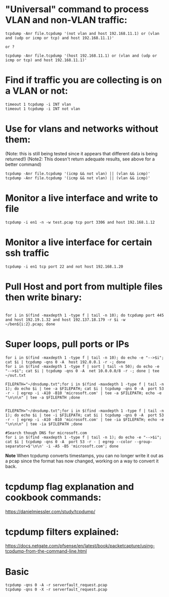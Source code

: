# "Universal" command to process VLAN and non-VLAN traffic:

```
tcpdump -Anr file.tcpdump '(not vlan and host 192.168.11.1) or (vlan and (udp or icmp or tcp) and host 192.168.11.1)'

or ?

tcpdump -Anr file.tcpdump '(host 192.168.11.1) or (vlan and (udp or icmp or tcp) and host 192.168.11.1)'
```

# Find if traffic you are collecting is on a VLAN or not:

```
timeout 1 tcpdump -i INT vlan
timeout 1 tcpdump -i INT not vlan 
```

# Use for vlans and networks without them:
(Note: this is still being tested since it appears that different data is being returned!)
(Note2: This doesn't return adequate results, see above for a better command)  

```
tcpdump -Anr file.tcpdump '(icmp && not vlan) || (vlan && icmp)'
tcpdump -Anr file.tcpdump '(icmp && not vlan) || (vlan && icmp)'
```

# Monitor a live interface and write to file
```
tcpdump -i en1 -n -w test.pcap tcp port 3306 and host 192.168.1.12
```

# Monitor a live interface for certain ssh traffic

```
tcpdump -i en1 tcp port 22 and not host 192.168.1.20
```

# Pull Host and port from multiple files then write binary:
```

for i in $(find -maxdepth 1 -type f | tail -n 10); do tcpdump port 445 and host 192.19.1.32 and host 192.137.18.179 -r $i -w ~/ben${i:2}.pcap; done
```

# Super loops, pull ports or IPs

```
for i in $(find -maxdepth 1 -type f | tail -n 10); do echo -e "-->$i"; cat $i | tcpdump -qns 0 -A  host 192.0.0.1 -r -; done
for i in $(find -maxdepth 1 -type f | sort | tail -n 50); do echo -e "-->$i"; cat $i | tcpdump -qns 0 -A  net 10.0.0.0/8 -r -; done | tee ~/out.txt
```

```
FILEPATH="~/dnsdump.txt";for i in $(find -maxdepth 1 -type f | tail -n 1); do echo $i | tee -a $FILEPATH; cat $i | tcpdump -qns 0 -A  port 53 -r - | egrep -i -A10 -B10 'microsoft.com' | tee -a $FILEPATH; echo -e "\n\n\n" | tee -a $FILEPATH ;done


FILEPATH="~/dnsdump.txt";for i in $(find -maxdepth 1 -type f | tail -n 1); do echo $i | tee -i $FILEPATH; cat $i | tcpdump -qns 0 -A  port 53 -r - | egrep -i -A10 -B10 'microsoft.com' | tee -ia $FILEPATH; echo -e "\n\n\n" | tee -ia $FILEPATH ;done
```

```
#Search though DNS for microsoft.com
for i in $(find -maxdepth 1 -type f | tail -n 1); do echo -e "-->$i"; cat $i | tcpdump -qns 0 -A  port 53 -r - | egrep --color --group-separator=$'\n\n' -i -A5 -B5 'microsoft.com'; done
```

**Note**
When tcpdump converts timestamps, you can no longer write it out as a pcap since the format has now changed, working on a way to convert it back.

# tcpdump flag explanation and cookbook commands:
https://danielmiessler.com/study/tcpdump/

# tcpdump filters explained:
https://docs.netgate.com/pfsense/en/latest/book/packetcapture/using-tcpdump-from-the-command-line.html

# Basic
```
tcpdump -qns 0 -A -r serverfault_request.pcap
tcpdump -qns 0 -X -r serverfault_request.pcap
```
